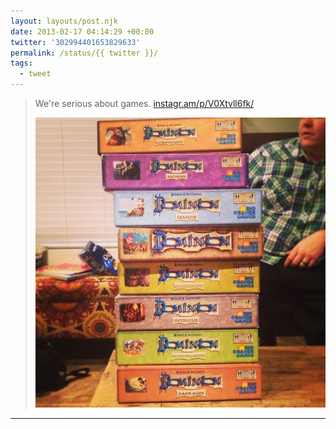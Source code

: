 ```yaml
---
layout: layouts/post.njk
date: 2013-02-17 04:14:29 +00:00
twitter: '302994401653829633'
permalink: /status/{{ twitter }}/
tags: 
  - tweet
---
```


> We're serious about games. [instagr.am/p/V0Xtvll6fk/](http://instagr.am/p/V0Xtvll6fk/)
> 
> ![stack of 8 expansion games for Dominion](/img/_insta/11311176_1639188436313478_1711897392_n.jpg)

---
